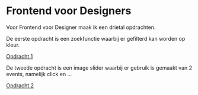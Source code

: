 # Frontend voor Designers

Voor Frontend voor Designer maak ik een drietal opdrachten. 

De eerste opdracht is een zoekfunctie waarbij er gefilterd kan worden op kleur. 

[Opdracht 1](https://annedegroot.github.io/fevd/opdracht1/)

De tweede opdracht is een image slider waarbij er gebruik is gemaakt van 2 events, namelijk click en ...

[Opdracht 2](https://annedegroot.github.io/fevd/opdracht2/)
